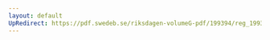 ```yaml
---
layout: default
UpRedirect: https://pdf.swedeb.se/riksdagen-volumeG-pdf/199394/reg_199394/reg_199394_0247.pdf
---
```

